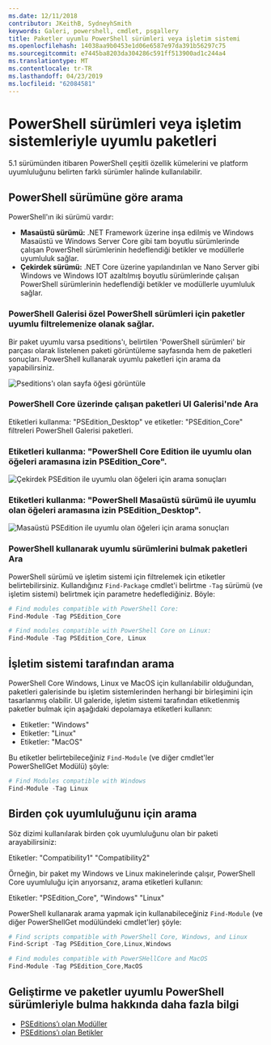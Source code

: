 ```yaml
---
ms.date: 12/11/2018
contributor: JKeithB, SydneyhSmith
keywords: Galeri, powershell, cmdlet, psgallery
title: Paketler uyumlu PowerShell sürümleri veya işletim sistemi
ms.openlocfilehash: 14038aa9b0453e1d06e6587e97da391b56297c75
ms.sourcegitcommit: e7445ba8203da304286c591ff513900ad1c244a4
ms.translationtype: MT
ms.contentlocale: tr-TR
ms.lasthandoff: 04/23/2019
ms.locfileid: "62084581"
---
```

# <a name="packages-with-compatible-powershell-editions-or-operating-systems"></a>PowerShell sürümleri veya işletim sistemleriyle uyumlu paketleri

5.1 sürümünden itibaren PowerShell çeşitli özellik kümelerini ve platform uyumluluğunu belirten farklı sürümler halinde kullanılabilir.

## <a name="searching-by-powershell-edition"></a>PowerShell sürümüne göre arama

PowerShell'ın iki sürümü vardır:
- **Masaüstü sürümü:** .NET Framework üzerine inşa edilmiş ve Windows Masaüstü ve Windows Server Core gibi tam boyutlu sürümlerinde çalışan PowerShell sürümlerinin hedeflendiği betikler ve modüllerle uyumluluk sağlar.
- **Çekirdek sürümü:** .NET Core üzerine yapılandırılan ve Nano Server gibi Windows ve Windows IOT azaltılmış boyutlu sürümlerinde çalışan PowerShell sürümlerinin hedeflendiği betikler ve modüllerle uyumluluk sağlar.

### <a name="powershell-gallery-allows-you-to-filter-packages-compatible-for-specific-powershell-editions"></a>PowerShell Galerisi özel PowerShell sürümleri için paketler uyumlu filtrelemenize olanak sağlar.

Bir paket uyumlu varsa pseditions'ı, belirtilen 'PowerShell sürümleri' bir parçası olarak listelenen paketi görüntüleme sayfasında hem de paketleri sonuçları.
PowerShell kullanarak uyumlu paketleri için arama da yapabilirsiniz.

![Pseditions'ı olan sayfa öğesi görüntüle](../../Images/packagedisplaypagewithpseditions.PNG)

### <a name="search-for-packages-in-the-gallery-ui-that-work-on-powershell-core"></a>PowerShell Core üzerinde çalışan paketleri UI Galerisi'nde Ara

Etiketleri kullanma: "PSEdition_Desktop" ve etiketler: "PSEdition_Core" filtreleri PowerShell Galerisi paketleri.

### <a name="use-tagspseditioncore-to-search-items-compatible-with-powershell-core-edition"></a>Etiketleri kullanma: "PowerShell Core Edition ile uyumlu olan öğeleri aramasına izin PSEdition_Core".

![Çekirdek PSEdition ile uyumlu olan öğeleri için arama sonuçları](../../Images/searchresultswithpseditions.PNG)

### <a name="use-tagspseditiondesktop-to-search-items-compatible-with-powershell-desktop-edition"></a>Etiketleri kullanma: "PowerShell Masaüstü sürümü ile uyumlu olan öğeleri aramasına izin PSEdition_Desktop".

![Masaüstü PSEdition ile uyumlu olan öğeleri için arama sonuçları](../../Images/searchresultswithpseditionsdesktop.PNG)

### <a name="search-for-packages-to-find-compatible-editions-using-powershell"></a>PowerShell kullanarak uyumlu sürümlerini bulmak paketleri Ara
PowerShell sürümü ve işletim sistemi için filtrelemek için etiketler belirtebilirsiniz.
Kullandığınız `Find-Package` cmdlet'i belirtme `-Tag` sürümü (ve işletim sistemi) belirtmek için parametre hedeflediğiniz.
Böyle:

```powershell
# Find modules compatible with PowerShell Core:
Find-Module -Tag PSEdition_Core

# Find modules compatible with PowerShell Core on Linux:
Find-Module -Tag PSEdition_Core, Linux
```

## <a name="searching-by-operating-system"></a>İşletim sistemi tarafından arama

PowerShell Core Windows, Linux ve MacOS için kullanılabilir olduğundan, paketleri galerisinde bu işletim sistemlerinden herhangi bir birleşimini için tasarlanmış olabilir. UI galeride, işletim sistemi tarafından etiketlenmiş paketler bulmak için aşağıdaki depolamaya etiketleri kullanın:

- Etiketler: "Windows"
- Etiketler: "Linux"
- Etiketler: "MacOS"

Bu etiketler belirtebileceğiniz `Find-Module` (ve diğer cmdlet'ler PowerShellGet Modülü) şöyle:

```powershell
# Find Modules compatible with Windows
Find-Module -Tag Linux
```

## <a name="searching-for-multiple-compatibilities"></a>Birden çok uyumluluğunu için arama

Söz dizimi kullanılarak birden çok uyumluluğunu olan bir paketi arayabilirsiniz:

Etiketler: "Compatibility1" "Compatibility2"

Örneğin, bir paket my Windows ve Linux makinelerinde çalışır, PowerShell Core uyumluluğu için arıyorsanız, arama etiketleri kullanın:

Etiketler: "PSEdition_Core", "Windows" "Linux"

PowerShell kullanarak arama yapmak için kullanabileceğiniz `Find-Module` (ve diğer PowerShellGet modülündeki cmdlet'ler) şöyle:

```powershell
# Find scripts compatible with PowerShell Core, Windows, and Linux
Find-Script -Tag PSEdition_Core,Linux,Windows

# Find modules compatible with PowerSHellCore and MacOS
Find-Module -Tag PSEdition_Core,MacOS
```

## <a name="more-details-on-authoring-and-finding-the-packages-with-compatible-powershell-editions"></a>Geliştirme ve paketler uyumlu PowerShell sürümleriyle bulma hakkında daha fazla bilgi

- [PSEditions’ı olan Modüller](../../concepts/module-psedition-support.md)
- [PSEditions’ı olan Betikler](../../concepts/script-psedition-support.md)
